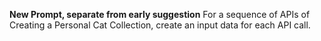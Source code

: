 **New Prompt, separate from early suggestion**
For a sequence of APIs of Creating a Personal Cat Collection, create an input data for each API call.